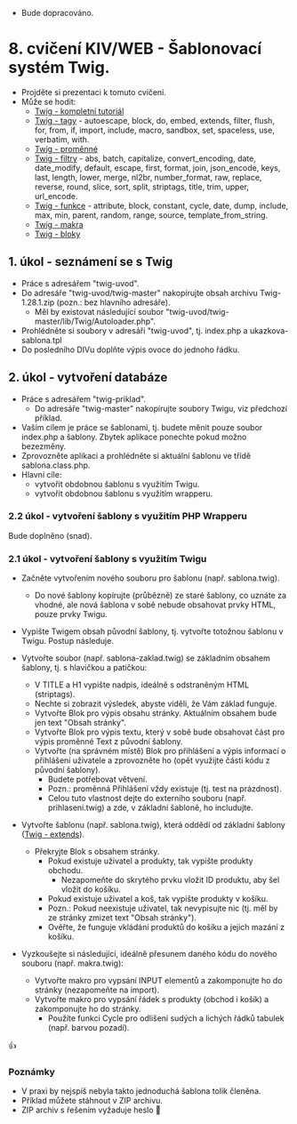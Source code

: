 * Bude dopracováno.

# 8. cvičení KIV/WEB - Šablonovací systém Twig.

* Projděte si prezentaci k tomuto cvičení.
* Může se hodit:
  * [Twig - kompletní tutoriál](http://twig.sensiolabs.org/)
  * [Twig - tagy](http://twig.sensiolabs.org/doc/tags/index.html) - autoescape, block, do, embed, extends, filter, flush, for, from, if, import, include, macro, sandbox, set, spaceless, use, verbatim, with.
  * [Twig - proměnné](http://twig.sensiolabs.org/doc/templates.html#variables)
  * [Twig - filtry](http://twig.sensiolabs.org/doc/filters/index.html) - abs, batch, capitalize, convert_encoding, date, date_modify, default, escape, first, format, join, json_encode, keys, last, length, lower, merge, nl2br, number_format, raw, replace, reverse, round, slice, sort, split, striptags, title, trim, upper, url_encode.
  * [Twig - funkce](http://twig.sensiolabs.org/doc/functions/index.html) - attribute, block, constant, cycle, date, dump, include, max, min, parent, random, range, source, template_from_string.
  * [Twig - makra](http://twig.sensiolabs.org/doc/tags/macro.html)
  * [Twig - bloky](http://twig.sensiolabs.org/doc/functions/block.html)


## 1. úkol - seznámení se s Twig

* Práce s adresářem "twig-uvod".
* Do adresáře "twig-uvod/twig-master" nakopírujte obsah archivu Twig-1.28.1.zip (pozn.: bez hlavního adresáře).
  * Měl by existovat následující soubor "twig-uvod/twig-master/lib/Twig/Autoloader.php".
* Prohlédněte si soubory v adresáři "twig-uvod", tj. index.php a ukazkova-sablona.tpl
* Do posledního DIVu doplňte výpis ovoce do jednoho řádku.


## 2. úkol - vytvoření databáze

* Práce s adresářem "twig-priklad".
  * Do adresáře "twig-master" nakopírujte soubory Twigu, viz předchozí příklad.
* Vaším cílem je práce se šablonami, tj. budete měnit pouze soubor index.php a šablony. Zbytek aplikace ponechte pokud možno bezezměny.
* Zprovozněte aplikaci a prohlédněte si aktuální šablonu ve třídě sablona.class.php. 
* Hlavní cíle:
  * vytvořit obdobnou šablonu s využitím Twigu.
  * vytvořit obdobnou šablonu s využitím wrapperu.
  

### 2.2 úkol - vytvoření šablony s využitím PHP Wrapperu

Bude doplněno (snad).

### 2.1 úkol - vytvoření šablony s využitím Twigu

* Začněte vytvořením nového souboru pro šablonu (např. sablona.twig).
  * Do nové šablony kopírujte (průbězně) ze staré šablony, co uznáte za vhodné, ale nová šablona v sobě nebude obsahovat prvky HTML, pouze prvky Twigu.
* Vypište Twigem obsah původní šablony, tj. vytvořte totožnou šablonu v Twigu. Postup následuje.
* Vytvořte soubor (např. sablona-zaklad.twig) se základním obsahem šablony, tj. s hlavičkou a patičkou:
  * V TITLE a H1 vypište nadpis, ideálně s odstraněným HTML (striptags).
  * Nechte si zobrazit výsledek, abyste viděli, že Vám základ funguje.
  * Vytvořte Blok pro výpis obsahu stránky. Aktuálním obsahem bude jen text "Obsah stránky".
  * Vytvořte Blok pro výpis textu, který v sobě bude obsahovat část pro výpis proměnné Text z původní šablony.
  * Vytvořte (na správném místě) Blok pro přihlášení a výpis informací o přihlášení uživatele a zprovozněte ho (opět využijte části kódu z původní šablony). 
    * Budete potřebovat větvení.
    * Pozn.: proměnná Přihlášení vždy existuje (tj. test na prázdnost).
    * Celou tuto vlastnost dejte do externího souboru (např. prihlaseni.twig) a zde, v základní šabloně, ho includujte.
    
    
* Vytvořte šablonu (např. sablona.twig), která oddědí od základní šablony ([Twig - extends](http://twig.sensiolabs.org/doc/tags/extends.html)).
  * Překryjte Blok s obsahem stránky.
    * Pokud existuje uživatel a produkty, tak vypište produkty obchodu.
      * Nezapomeňte do skrytého prvku vložit ID produktu, aby šel vložit do košíku.
    * Pokud existuje uživatel a koš, tak vypište produkty v košíku.
    * Pozn.: Pokud neexistuje uživatel, tak nevypisujte nic (tj. měl by ze stránky zmizet text "Obsah stránky").
    * Ověřte, že funguje vkládání produktů do košíku a jejich mazání z košíku.


* Vyzkoušejte si následující, ideálně přesunem daného kódu do nového souboru (např. makra.twig):
  * Vytvořte makro pro vypsání INPUT elementů a zakomponujte ho do stránky (nezapomeňte na import).
  * Vytvořte makro pro vypsání řádek s produkty (obchod i košík) a zakomponujte ho do stránky.
    * Použíte funkci Cycle pro odlišení sudých a lichých řádků tabulek (např. barvou pozadí).
  


:+1:


### Poznámky

* V praxi by nejspíš nebyla takto jednoduchá šablona tolik členěna.
* Příklad můžete stáhnout v ZIP archivu.
* ZIP archiv s řešením vyžaduje heslo :camel:
